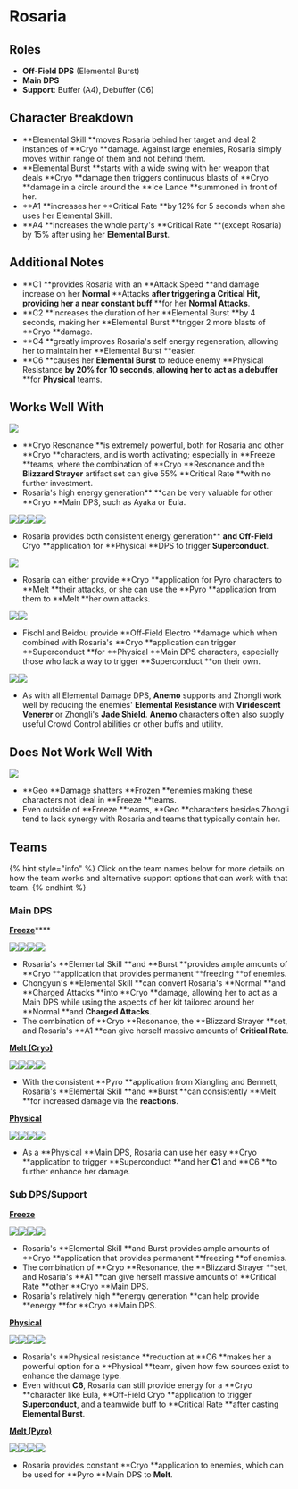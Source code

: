 # Rosaria

## Roles

* **Off-Field DPS** (Elemental Burst)
* **Main DPS**
* **Support**: Buffer (A4), Debuffer (C6)

## Character Breakdown

* **Elemental Skill **moves Rosaria behind her target and deal 2 instances of **Cryo **damage. Against large enemies, Rosaria simply moves within range of them and not behind them.
* **Elemental Burst **starts with a wide swing with her weapon that deals **Cryo **damage then triggers continuous blasts of **Cryo **damage in a circle around the **Ice Lance **summoned in front of her.
* **A1 **increases her **Critical Rate **by 12% for 5 seconds when she uses her Elemental Skill.
* **A4 **increases the whole party's **Critical Rate **(except Rosaria) by 15% after using her **Elemental Burst**.

## Additional Notes

* **C1 **provides Rosaria with an **Attack Speed **and damage increase on her **Normal** **Attacks **after triggering a **Critical Hit**, providing her a near constant buff** **for her **Normal Attacks**.
* **C2 **increases the duration of her **Elemental Burst **by 4 seconds, making her **Elemental Burst **trigger 2 more blasts of **Cryo **damage.
* **C4 **greatly improves Rosaria's self energy regeneration, allowing her to maintain her **Elemental Burst **easier.
* **C6 **causes her **Elemental Burst** to reduce enemy **Physical Resistance **by 20% for 10 seconds, allowing her to act as a debuffer** **for **Physical** teams.

## Works Well With

![](../../.gitbook/assets/Element\_Cryo.webp)

* **Cryo Resonance **is extremely powerful, both for Rosaria and other **Cryo **characters, and is worth activating; especially in **Freeze **teams, where the combination of **Cryo **Resonance and the **Blizzard Strayer** artifact set can give 55% **Critical Rate **with no further investment.
* Rosaria's high energy generation** **can be very valuable for other **Cryo **Main DPS, such as Ayaka or Eula.

![](../../.gitbook/assets/UI\_AvatarIcon\_Keqing.png)![](../../.gitbook/assets/UI\_AvatarIcon\_Razor.png)![](../../.gitbook/assets/UI\_AvatarIcon\_Eula.png)![](../../.gitbook/assets/UI\_AvatarIcon\_Xinyan.png)

* Rosaria provides both consistent energy generation** **and Off-Field** Cryo **application for **Physical **DPS to trigger **Superconduct**.

![](../../.gitbook/assets/Element\_Pyro.webp)

* Rosaria can either provide **Cryo **application for Pyro characters to **Melt **their attacks, or she can use the **Pyro **application from them to **Melt **her own attacks.

![](../../.gitbook/assets/UI\_AvatarIcon\_Fischl.png)![](../../.gitbook/assets/UI\_AvatarIcon\_Beidou.png)

* Fischl and Beidou provide **Off-Field Electro **damage which when combined with Rosaria's **Cryo **application can trigger **Superconduct **for **Physical **Main DPS characters, especially those who lack a way to trigger **Superconduct **on their own.

![](../../.gitbook/assets/Element\_Anemo.webp)![](../../.gitbook/assets/UI\_AvatarIcon\_Zhongli.png)

* As with all Elemental Damage DPS, **Anemo** supports and Zhongli work well by reducing the enemies' **Elemental Resistance** with **Viridescent Venerer** or Zhongli's **Jade Shield**. **Anemo** characters often also supply useful Crowd Control abilities or other buffs and utility.

## Does Not Work Well With

![](../../.gitbook/assets/Element\_Geo.webp)

* **Geo **Damage shatters **Frozen **enemies making these characters not ideal in **Freeze **teams.
* Even outside of **Freeze **teams, **Geo **characters besides Zhongli tend to lack synergy with Rosaria and teams that typically contain her.

## Teams

{% hint style="info" %}
Click on the team names below for more details on how the team works and alternative support options that can work with that team.
{% endhint %}

### Main DPS

[**Freeze**](../../teams/freeze.md)****

![](../../.gitbook/assets/UI\_AvatarIcon\_Rosaria.png)![](../../.gitbook/assets/UI\_AvatarIcon\_Xingqiu.png)![](../../.gitbook/assets/UI\_AvatarIcon\_Chongyun.png)![](../../.gitbook/assets/UI\_AvatarIcon\_Kazuha.png)

* Rosaria's **Elemental Skill **and **Burst **provides ample amounts of **Cryo **application that provides permanent **freezing **of enemies.
* Chongyun's **Elemental Skill **can convert Rosaria's **Normal **and **Charged Attacks **into **Cryo **damage, allowing her to act as a Main DPS while using the aspects of her kit tailored around her **Normal **and **Charged Attacks**.
* The combination of **Cryo **Resonance, the **Blizzard Strayer **set, and Rosaria's **A1 **can give herself massive amounts of **Critical Rate**.

[**Melt (Cryo)**](../../teams/reverse-melt.md)

![](../../.gitbook/assets/UI\_AvatarIcon\_Rosaria.png)![](../../.gitbook/assets/UI\_AvatarIcon\_Xiangling.png)![](../../.gitbook/assets/UI\_AvatarIcon\_Sucrose.png)![](../../.gitbook/assets/UI\_AvatarIcon\_Bennett.png)

* With the consistent **Pyro **application from Xiangling and Bennett, Rosaria's **Elemental Skill **and **Burst **can consistently **Melt **for increased damage via the **reactions**.

[**Physical**](../../teams/physical.md)

![](../../.gitbook/assets/UI\_AvatarIcon\_Rosaria.png)![](../../.gitbook/assets/UI\_AvatarIcon\_Fischl.png)![](../../.gitbook/assets/UI\_AvatarIcon\_Beidou.png)![](../../.gitbook/assets/UI\_AvatarIcon\_Diona.png)

* As a **Physical **Main DPS, Rosaria can use her easy **Cryo **application to trigger **Superconduct **and her **C1** and **C6 **to further enhance her damage.

### Sub DPS/Support

****[**Freeze**](../../teams/freeze.md)****

![](../../.gitbook/assets/UI\_AvatarIcon\_Ayaka.png)![](../../.gitbook/assets/UI\_AvatarIcon\_Mona.png)![](../../.gitbook/assets/UI\_AvatarIcon\_Rosaria.png)![](../../.gitbook/assets/UI\_AvatarIcon\_Venti.png)

* Rosaria's **Elemental Skill **and Burst provides ample amounts of **Cryo **application that provides permanent **freezing **of enemies.
* The combination of **Cryo **Resonance, the **Blizzard Strayer **set, and Rosaria's **A1 **can give herself massive amounts of **Critical Rate **other **Cryo **Main DPS.
* Rosaria's relatively high **energy generation **can help provide **energy **for **Cryo **Main DPS.

[**Physical**](../../teams/physical.md)

![](../../.gitbook/assets/UI\_AvatarIcon\_Eula.png)![](../../.gitbook/assets/UI\_AvatarIcon\_Fischl.png)![](../../.gitbook/assets/UI\_AvatarIcon\_Rosaria.png)![](../../.gitbook/assets/UI\_AvatarIcon\_Zhongli.png)

* Rosaria's **Physical resistance **reduction at **C6 **makes her a powerful option for a **Physical **team, given how few sources exist to enhance the damage type.
* Even without **C6**, Rosaria can still provide energy for a **Cryo **character like Eula, **Off-Field Cryo **application to trigger **Superconduct**, and a teamwide buff to **Critical Rate **after casting **Elemental Burst**.

[**Melt (Pyro)**](../../teams/melt.md)

![](../../.gitbook/assets/UI\_AvatarIcon\_Hutao.png)![](../../.gitbook/assets/UI\_AvatarIcon\_Rosaria.png)![](../../.gitbook/assets/UI\_AvatarIcon\_Xingqiu.png)![](../../.gitbook/assets/UI\_AvatarIcon\_Diona.png)

* Rosaria provides constant **Cryo **application to enemies, which can be used for **Pyro **Main DPS to **Melt**.
